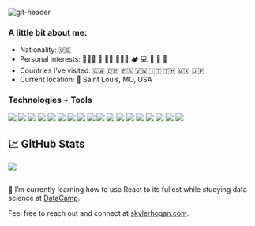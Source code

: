 ![git-header](https://user-images.githubusercontent.com/79928899/157109852-e23b7e4c-355e-4a93-b70e-a2dfe3898bf7.png)



### A little bit about me:


- Nationality: 🇺🇸
- Personal interests: 🧘🏻‍♂️ 🛫 💪🏽 🏄🏻‍♂️ 🏕 💻 🎸 🏈 🌱
- Countries I've visited: 🇨🇦 🇩🇪 🇪🇸 🇻🇳 🇮🇹 🇹🇭 🇲🇽 🇯🇵
- Current location: 📍 Saint Louis, MO, USA

### Technologies + Tools

![](https://img.shields.io/badge/OS-MacOS-informational?style=flat&logo=apple&logoColor=white&color=e17665)
![](https://img.shields.io/badge/Editor-IntelliJ_IDEA-informational?style=flat&logo=intellij-idea&logoColor=white&color=e17665)
![](https://img.shields.io/badge/Editor-Visual_Studio_Code-informational?style=flat&logo=visualstudiocode&logoColor=white&color=e17665)
![](https://img.shields.io/badge/Code-JavaScript-informational?style=flat&logo=javascript&logoColor=white&color=e17665)
![](https://img.shields.io/badge/Code-TypeScript-informational?style=flat&logo=typescript&logoColor=white&color=e17665)
![](https://img.shields.io/badge/Code-Java-informational?style=flat&logo=java&logoColor=white&color=e17665)
![](https://img.shields.io/badge/Code-Sass-informational?style=flat&logo=sass&logoColor=white&color=e17665)
![](https://img.shields.io/badge/Code-Python-informational?style=flat&logo=python&logoColor=white&color=e17665)
![](https://img.shields.io/badge/Code-React-informational?style=flat&logo=react&logoColor=white&color=e17665)
![](https://img.shields.io/badge/Code-Angular-informational?style=flat&logo=angular&logoColor=white&color=e17665)
![](https://img.shields.io/badge/Code-Spring-informational?style=flat&logo=spring&logoColor=white&color=e17665)
![](https://img.shields.io/badge/Code-Thymeleaf-informational?style=flat&logo=thymeleaf&logoColor=white&color=e17665)
![](https://img.shields.io/badge/Tools-MySQL-informational?style=flat&logo=mysql&logoColor=white&color=e17665)
![](https://img.shields.io/badge/Tools-Bootstrap-informational?style=flat&logo=bootstrap&logoColor=white&color=e17665)
![](https://img.shields.io/badge/Tools-Bulma-informational?style=flat&logo=bulma&logoColor=white&color=e17665)
![](https://img.shields.io/badge/Tools-AdobeCC-informational?style=flat&logo=adobe&logoColor=white&color=e17665)
![](https://img.shields.io/badge/Cloud-Heroku-informational?style=flat&logo=heroku&logoColor=white&color=e17665)
![](https://img.shields.io/badge/Cloud-Firebase-informational?style=flat&logo=firebase&logoColor=white&color=e17665)

## &#x1f4c8; GitHub Stats

<a href="https://github.com/skylerhogan/skylerhogan">
  <img align="center" src="https://github-readme-stats.vercel.app/api/top-langs/?username=skylerhogan&hide=html,css,tex&title_color=ffffff&text_color=c9cacc&icon_color=2bbc8a&bg_color=1d1f21&langs_count=3" />
</a>
<!-- <a href="https://github.com/skylerhogan/skylerhogan">
  <img align="center" src="https://github-readme-stats.vercel.app/api?username=skylerhogan&show_icons=true&line_height=27&count_private=true&title_color=ffffff&text_color=c9cacc&icon_color=2bbc8a&bg_color=1d1f21" alt="Skyler's GitHub Stats" />
</a> -->

##

🔭 I’m currently learning how to use React to its fullest while studying data science at [DataCamp](https://www.datacamp.com).

Feel free to reach out and connect at [skylerhogan.com](http://www.skylerhogan.com/).
